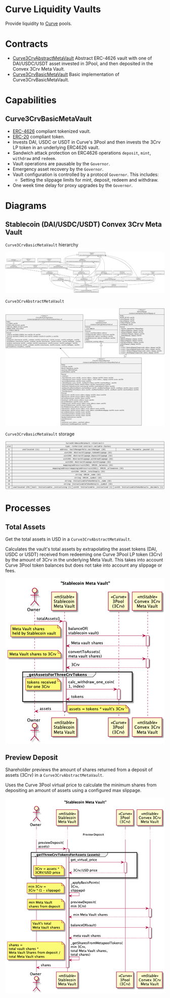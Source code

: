 # Curve Liquidity Vaults

Provide liquidity to [Curve](https://curve.readthedocs.io/) pools.

# Contracts

-   [Curve3CrvAbstractMetaVault](./Curve3CrvAbstractMetaVault.sol) Abstract ERC-4626 vault with one of DAI/USDC/USDT asset invested in 3Pool, and then deposited in the Convex 3Crv Meta Vault.
-   [Curve3CrvBasicMetaVault](./Curve3CrvBasicMetaVault.sol) Basic implementation of Curve3CrvBasicMetaVault.

# Capabilities

## Curve3CrvBasicMetaVault

* [ERC-4626](https://eips.ethereum.org/EIPS/eip-4626) compliant tokenized vault.
* [ERC-20](https://eips.ethereum.org/EIPS/eip-20) compliant token.
* Invests DAI, USDC or USDT in Curve's 3Pool and then invests the 3Crv LP token in an underlying ERC4626 vault.
* Sandwich attack protection on ERC4626 operations `deposit`, `mint`, `withdraw` and `redeem`.
* Vault operations are pausable by the `Governor`.
* Emergency asset recovery by the `Governor`.
* Vault configuration is controlled by a protocol `Governor`. This includes:
    * Setting the slippage limits for mint, deposit, redeem and withdraw.
* One week time delay for proxy upgrades by the `Governor`.

# Diagrams

## Stablecoin (DAI/USDC/USDT) Convex 3Crv Meta Vault

`Curve3CrvBasicMetaVault` hierarchy

![Stablecoin Convex 3Crv Meta Vault Hierarchy](../../../../docs/Curve3CrvBasicMetaVaultHierarchy.svg)

`Curve3CrvAbstractMetaVault`

![Stablecoin Convex 3Crv Meta Vault](../../../../docs/Curve3CrvAbstractMetaVault.svg)

`Curve3CrvBasicMetaVault` storage

![Stablecoin Convex 3Crv Meta Vault Storage](../../../../docs/Curve3CrvBasicMetaVaultStorage.svg)

# Processes

## Total Assets

Get the total assets in USD in a `Curve3CrvAbstractMetaVault`.

Calculates the vault's total assets by extrapolating the asset tokens (DAI, USDC or USDT) received from redeeming one Curve 3Pool LP token (3Crv) by the amount of 3Crv in the underlying Meta Vault.
This takes into account Curve 3Pool token balances but does not take into account any slippage or fees.

![Get total assets](../../../../docs/curve3CrvVaultTotalAssets.png)

## Preview Deposit

Shareholder previews the amount of shares returned from a deposit of assets (3Crv) in a `Curve3CrvAbstractMetaVault`.

Uses the Curve 3Pool virtual price to calculate the minimum shares from depositing an amount of assets using a configured max slippage.

![Preview Deposit assets](../../../../docs/curve3CrvVaultPreviewDeposit.png)
